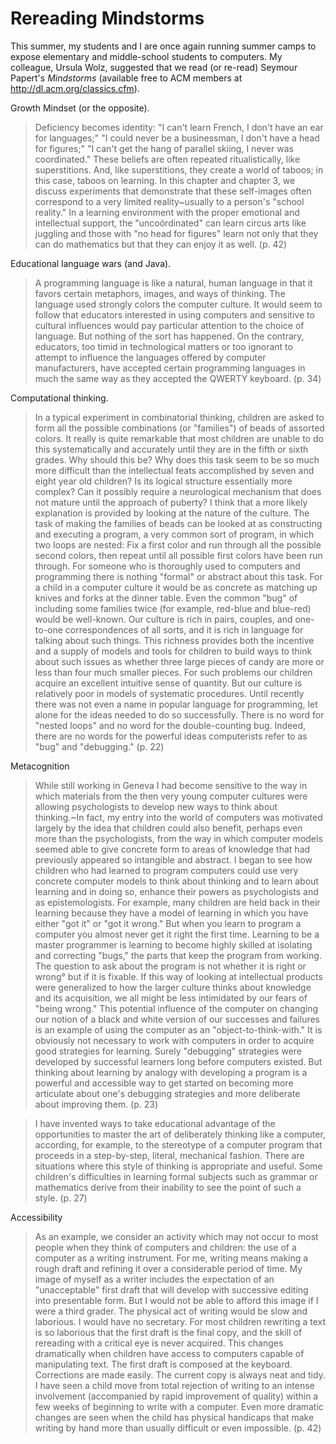 Rereading Mindstorms
====================

This summer, my students and I are once again running summer camps
to expose elementary and middle-school students to computers.
My colleague, Ursula Wolz, suggested that we read (or re-read)
Seymour Papert's _Mindstorms_ (available free to ACM members at
<http://dl.acm.org/classics.cfm>).

Growth Mindset (or the opposite).

> Deficiency becomes identity: "I can't learn French, I don't have an ear for languages;" "I could never be a businessman, I don't have a head for figures;" "I can't get the hang of parallel skiing, I never was coordinated." These beliefs are often repeated ritualistically, like superstitions. And, like superstitions, they create a world of taboos; in this case, taboos on learning.  In this chapter and chapter 3, we discuss experiments that demonstrate that these self-images often correspond to a very limited reality~usually to a person's "school reality." In a learning environment with the proper emotional and intellectual support, the "uncoördinated" can learn circus arts like juggling and those with "no head for figures" learn not only that they can do mathematics but that they can enjoy it as well. (p. 42)

Educational language wars (and Java).

> A programming language is like a natural, human language in that it favors certain metaphors, images, and ways of thinking. The language used strongly colors the computer culture. It would seem to follow that educators interested in using computers and sensitive to cultural influences would pay particular attention to the choice of language. But nothing of the sort has happened. On the contrary, educators, too timid in technological matters or too ignorant to attempt to influence the languages offered by computer manufacturers, have accepted certain programming languages in much the same way as they accepted the QWERTY keyboard. (p. 34)

Computational thinking.

> In a typical experiment in combinatorial thinking, children are asked to form all the possible combinations (or "families") of beads of assorted colors. It really is quite remarkable that most children are unable to do this systematically and accurately until they are in the fifth or sixth grades. Why should this be? Why does this task seem to be so much more difficult than the intellectual feats accomplished by seven and eight year old children? Is its logical structure essentially more complex? Can it possibly require a neurological mechanism that does not mature until the approach of puberty? I think that a more likely explanation is provided by looking at the nature of the culture. The task of making the families of beads can be looked at as constructing and executing a program, a very common sort of program, in which two loops are nested: Fix a first color and run through all the possible second colors, then repeat until all possible first colors have been run through. For someone who is thoroughly used to computers and programming there is nothing "formal" or abstract about this task. For a child in a computer culture it would be as concrete as matching up knives and forks at the dinner table. Even the common "bug" of including some families twice (for example, red-blue and blue-red) would be well-known. Our culture is rich in pairs, couples, and one-to-one correspondences of all sorts, and it is rich in language for talking about such things. This richness provides both the incentive and a supply of models and tools for children to build ways to think about such issues as whether three large pieces of candy are more or less than four much smaller pieces. For such problems our children acquire an excellent intuitive sense of quantity. But our culture is relatively poor in models of systematic procedures. Until recently there was not even a name in popular language for programming, let alone for the ideas needed to do so successfully. There is no word for "nested loops" and no word for the double-counting bug. Indeed, there are no words for the powerful ideas computerists refer to as "bug" and "debugging." (p. 22)

Metacognition

> While still working in Geneva I had become sensitive to the way in which materials from the then very young computer cultures were allowing psychologists to develop new ways to think about thinking.~In fact, my entry into the world of computers was motivated largely by the idea that children could also benefit, perhaps even more than the psychologists, from the way in which computer models seemed able to give concrete form to areas of knowledge that had previously appeared so intangible and abstract.
I began to see how children who had learned to program computers could use very concrete computer models to think about thinking and to learn about learning and in doing so, enhance their powers as psychologists and as epistemologists. For example, many children are held back in their learning because they have a model of learning in which you have either "got it" or "got it wrong." But when you learn to program a computer you almost never get it right the first time. Learning to be a master programmer is learning to become highly skilled at isolating and correcting "bugs," the parts that keep the program from working. The question to ask about the program is not whether it is right or wrong° but if it is fixable. If this way of looking at intellectual products were generalized to how the larger culture thinks about knowledge and its acquisition, we all might be less intimidated by our fears of "being wrong." This potential influence of the computer on changing our notion of a black and white version of our successes and failures is an example of using the computer as an "object-to-think-with." It is obviously not necessary to work with computers in order to acquire good strategies for learning. Surely "debugging" strategies were developed by successful learners long before computers existed. But thinking about learning by analogy with developing a program is a powerful and accessible way to get started on becoming more articulate about one's debugging strategies and more deliberate about improving them. (p. 23)

> I have invented ways to take educational advantage of the opportunities to master the art of deliberately thinking like a computer, according, for example, to the stereotype of a computer program that proceeds in a step-by-step, literal, mechanical fashion. There are situations where this style of thinking is appropriate and useful. Some children's difficulties in learning formal subjects such as grammar or mathematics derive from their inability to see the point of such a style. (p. 27)

Accessibility

> As an example, we consider an activity which may not occur to most people when they think of computers and children: the use of a computer as a writing instrument. For me, writing means making a rough draft and refining it over a considerable period of time. My image of myself as a writer includes the expectation of an "unacceptable" first draft that will develop with successive editing into presentable form. But I would not be able to afford this image if I were a third grader. The physical act of writing would be slow and laborious. I would have no secretary. For most children rewriting a text is so laborious that the first draft is the final copy, and the skill of rereading with a critical eye is never acquired. This changes dramatically when children have access to computers capable of manipulating text. The first draft is composed at the keyboard. Corrections are made easily. The current copy is always neat and tidy. I have seen a child move from total rejection of writing to an intense involvement (accompanied by rapid improvement of quality) within a few weeks of beginning to write with a computer. Even more dramatic changes are seen when the child has physical handicaps that make writing by hand more than usually difficult or even impossible. (p. 42)


